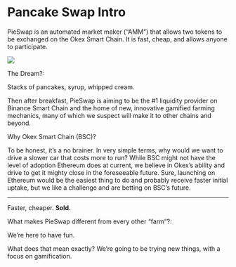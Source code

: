 # Pancake Swap Intro

PieSwap is an automated market maker \(“AMM”\) that allows two tokens to be exchanged on the Okex Smart Chain. It is fast, cheap, and allows anyone to participate.

![](.gitbook/assets/masthead-twitter.png)

The Dream?: 


Stacks of pancakes, syrup, whipped cream.   


Then after breakfast, PieSwap is aiming to be the \#1 liquidity provider on Binance Smart Chain and the home of new, innovative gamified farming mechanics, many of which we suspect will make it to other chains and beyond.   


Why Okex Smart Chain \(BSC\)? 


To be honest, it’s a no brainer. In very simple terms, why would we want to drive a slower car that costs more to run? While BSC might not have the level of adoption Ethereum does at current, we believe in Okex’s ability and drive to get it mighty close in the foreseeable future. Sure, launching on Ethereum would be the easiest thing to do and probably receive faster initial uptake, but we like a challenge and are betting on BSC’s future.   
****

Faster, cheaper. **Sold.**  


What makes PieSwap different from every other “farm”?:  


We’re here to have fun.   


What does that mean exactly? We’re going to be trying new things, with a focus on gamification.

